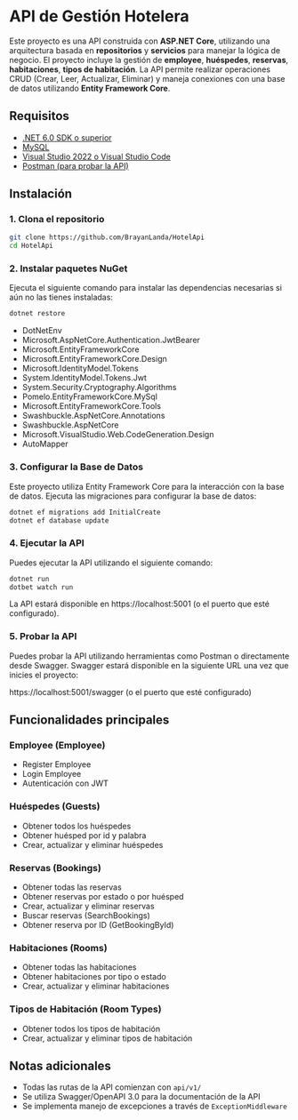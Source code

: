 # API de Gestión Hotelera

Este proyecto es una API construida con **ASP.NET Core**, utilizando una arquitectura basada en **repositorios** y **servicios** para manejar la lógica de negocio. El proyecto incluye la gestión de **employee**, **huéspedes**, **reservas**, **habitaciones**, **tipos de habitación**. La API permite realizar operaciones CRUD (Crear, Leer, Actualizar, Eliminar) y maneja conexiones con una base de datos utilizando **Entity Framework Core**.

## Requisitos

- [.NET 6.0 SDK o superior](https://dotnet.microsoft.com/download/dotnet/6.0)
- [MySQL](https://www.mysql.com/downloads/)
- [Visual Studio 2022 o Visual Studio Code](https://visualstudio.microsoft.com/)
- [Postman (para probar la API)](https://www.postman.com/)

## Instalación

### 1. Clona el repositorio

```bash
git clone https://github.com/BrayanLanda/HotelApi
cd HotelApi 
```

### 2. Instalar paquetes NuGet
Ejecuta el siguiente comando para instalar las dependencias necesarias si aún no las tienes instaladas:

```bash
dotnet restore
```

- DotNetEnv
- Microsoft.AspNetCore.Authentication.JwtBearer
- Microsoft.EntityFrameworkCore
- Microsoft.EntityFrameworkCore.Design
- Microsoft.IdentityModel.Tokens
- System.IdentityModel.Tokens.Jwt
- System.Security.Cryptography.Algorithms
- Pomelo.EntityFrameworkCore.MySql
- Microsoft.EntityFrameworkCore.Tools
- Swashbuckle.AspNetCore.Annotations
- Swashbuckle.AspNetCore
- Microsoft.VisualStudio.Web.CodeGeneration.Design
- AutoMapper

### 3. Configurar la Base de Datos
Este proyecto utiliza Entity Framework Core para la interacción con la base de datos. Ejecuta las migraciones para configurar la base de datos:

```bash
dotnet ef migrations add InitialCreate
dotnet ef database update
```

### 4. Ejecutar la API
Puedes ejecutar la API utilizando el siguiente comando:

```bash
dotnet run 
dotbet watch run
```

La API estará disponible en https://localhost:5001 (o el puerto que esté configurado).

### 5. Probar la API
Puedes probar la API utilizando herramientas como Postman o directamente desde Swagger. Swagger estará disponible en la siguiente URL una vez que inicies el proyecto:

https://localhost:5001/swagger (o el puerto que esté configurado)

## Funcionalidades principales

### Employee (Employee)
- Register Employee
- Login Employee
- Autenticación con JWT

### Huéspedes (Guests)
- Obtener todos los huéspedes
- Obtener huésped por id y palabra 
- Crear, actualizar y eliminar huéspedes

### Reservas (Bookings)
- Obtener todas las reservas
- Obtener reservas por estado o por huésped
- Crear, actualizar y eliminar reservas
- Buscar reservas (SearchBookings)
- Obtener reserva por ID (GetBookingById)

### Habitaciones (Rooms)
- Obtener todas las habitaciones
- Obtener habitaciones por tipo o estado
- Crear, actualizar y eliminar habitaciones

### Tipos de Habitación (Room Types)
- Obtener todos los tipos de habitación
- Crear, actualizar y eliminar tipos de habitación

## Notas adicionales
- Todas las rutas de la API comienzan con `api/v1/`
- Se utiliza Swagger/OpenAPI 3.0 para la documentación de la API
- Se implementa manejo de excepciones a través de `ExceptionMiddleware`